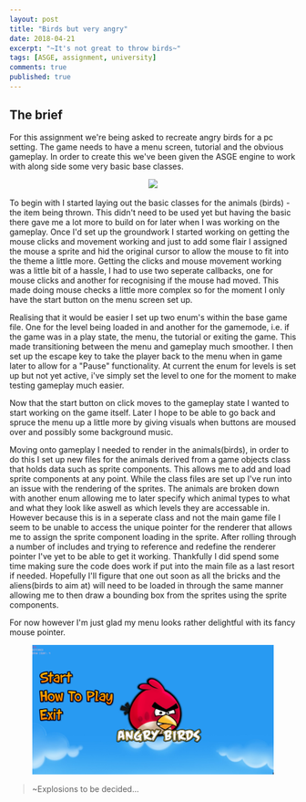 ```yaml
---
layout: post
title: "Birds but very angry"
date: 2018-04-21
excerpt: "~It's not great to throw birds~"
tags: [ASGE, assignment, university]
comments: true
published: true
---
```


## The brief

For this assignment we're being asked to recreate angry birds for a pc setting. The game needs to have a menu screen, tutorial and the obvious gameplay. In order to create this we've been given the ASGE engine to work with along side some very basic base
classes.

<center>
<figure>
        <img src="../assets/img/AngryBirdsSplashg.jpg">
</figure>
</center>

To begin with I started laying out the basic classes for the animals (birds) - the item being thrown. This didn't need to be used yet but having the basic there gave me a lot more to build on for later when I was working on the gameplay.
Once I'd set up the groundwork I started working on getting the mouse clicks and movement working and just to add some flair I assigned the mouse a sprite and hid the original cursor to allow the mouse to fit into the theme a little more. 
Getting the clicks and mouse movement working was a little bit of a hassle, I had to use two seperate callbacks, one for mouse clicks and another for recognising if the mouse had moved. This made doing mouse checks a little more complex so for the moment
I only have the start button on the menu screen set up.

Realising that it would be easier I set up two enum's within the base game file. One for the level being loaded in and another for the gamemode, i.e. if the game was in a play state, the menu, the tutorial or exiting the game. This made transitioning 
between the menu and gameplay much smoother. I then set up the escape key to take the player back to the menu when in game later to allow for a "Pause" functionality. At current the enum for levels is set up but not yet active, i've simply set the level
to one for the moment to make testing gameplay much easier.

Now that the start button on click moves to the gameplay state I wanted to start working on the game itself. Later I hope to be able to go back and spruce the menu up a little more by giving visuals when buttons are moused over and possibly some background
music. 

Moving onto gameplay I needed to render in the animals(birds), in order to do this I set up new files for the animals derived from a game objects class that holds data such as sprite components. This allows me to add and load sprite components at any point.
While the class files are set up I've run into an issue with the rendering of the sprites. The animals are broken down with another enum allowing me to later specify which animal types to what and what they look like aswell as which levels they are accessable in.
However because this is in a seperate class and not the main game file I seem to be unable to access the unique pointer for the renderer that allows me to assign the sprite component loading in the sprite. After rolling through a number of includes and trying
to reference and redefine the renderer pointer I've yet to be able to get it working. Thankfully I did spend some time making sure the code does work if put into the main file as a last resort if needed. 
Hopefully I'll figure that one out soon as all the bricks and the aliens(birds to aim at) will need to be loaded in through the same manner allowing me to then draw a bounding box from the sprites using the sprite components.

For now however I'm just glad my menu looks rather delightful with its fancy mouse pointer.

<center>
<figure>
        <img src="../assets/img/AngryBirds.png">
</figure>
</center>


>  ~Explosions to be decided...

